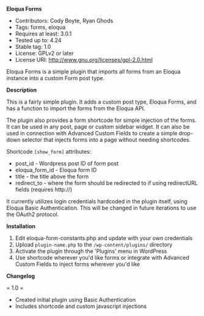 **Eloqua Forms**

- Contributors: Cody Boyte, Ryan Ghods
- Tags: forms, eloqua
- Requires at least: 3.0.1
- Tested up to: 4.24
- Stable tag: 1.0
- License: GPLv2 or later
- License URI: http://www.gnu.org/licenses/gpl-2.0.html


Eloqua Forms is a simple plugin that imports all forms from an Eloqua instance into a custom Form post type. 

**Description**

This is a fairly simple plugin. It adds a custom post type, Eloqua Forms, and has a function to import the forms
from the Eloqua API. 

The plugin also provides a form shortcode for simple injection of the forms. It can be used in any post, page or 
custom sidebar widget. It can also be used in connection with Advanced Custom Fields to create a simple
drop-down selector that injects forms into a page without needing shortcodes. 

Shortcode `[show_form]` attributes:
* post_id - Wordpress post ID of form post
* eloqua_form_id - Eloqua form ID
* title - the title above the form
* redirect_to - where the form should be redirected to if using redirectURL fields (requires http://)

It currently utilizes login credentials hardcoded in the plugin itself, using Eloqua Basic Authentication. This
will be changed in future iterations to use the OAuth2 protocol.  

**Installation**

1. Edit eloqua-form-constants.php and update with your own credentials
1. Upload `plugin-name.php` to the `/wp-content/plugins/` directory
1. Activate the plugin through the 'Plugins' menu in WordPress
1. Use shortcode wherever you'd like forms or integrate with Advanced Custom Fields to inject forms wherever you'd like

**Changelog**

= 1.0 =
* Created initial plugin using Basic Authentication
* Includes shortcode and custom javascript injections

